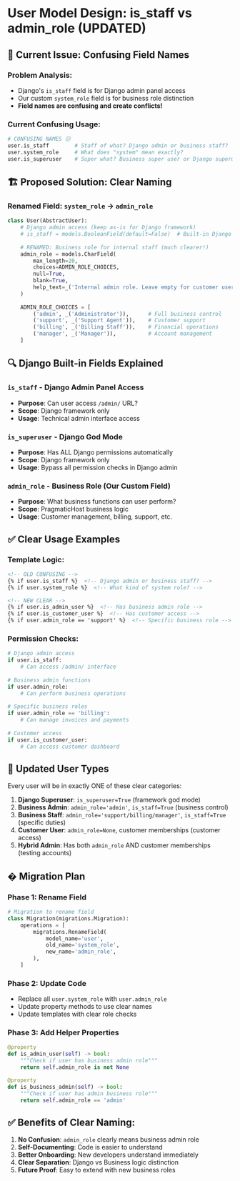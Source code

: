 # User Model Design: is_staff vs admin_role (UPDATED)

## **🚨 Current Issue: Confusing Field Names**

### **Problem Analysis:**
- Django's `is_staff` field is for Django admin panel access
- Our custom `system_role` field is for business role distinction  
- **Field names are confusing and create conflicts!**

### **Current Confusing Usage:**
```python
# CONFUSING NAMES 😕
user.is_staff        # Staff of what? Django admin or business staff?
user.system_role     # What does "system" mean exactly?
user.is_superuser    # Super what? Business super user or Django superuser?
```

## **🏗️ Proposed Solution: Clear Naming**

### **Renamed Field: `system_role` → `admin_role`**

```python
class User(AbstractUser):
    # Django admin access (keep as-is for Django framework)
    # is_staff = models.BooleanField(default=False)  # Built-in Django field
    
    # RENAMED: Business role for internal staff (much clearer!)
    admin_role = models.CharField(
        max_length=20, 
        choices=ADMIN_ROLE_CHOICES, 
        null=True, 
        blank=True,
        help_text=_('Internal admin role. Leave empty for customer users.')
    )
    
    ADMIN_ROLE_CHOICES = [
        ('admin', _('Administrator')),      # Full business control
        ('support', _('Support Agent')),    # Customer support
        ('billing', _('Billing Staff')),    # Financial operations  
        ('manager', _('Manager')),          # Account management
    ]
```

## **🔍 Django Built-in Fields Explained**

### **`is_staff` - Django Admin Panel Access**
- **Purpose**: Can user access `/admin/` URL?
- **Scope**: Django framework only
- **Usage**: Technical admin interface access

### **`is_superuser` - Django God Mode**
- **Purpose**: Has ALL Django permissions automatically
- **Scope**: Django framework only  
- **Usage**: Bypass all permission checks in Django admin

### **`admin_role` - Business Role (Our Custom Field)**
- **Purpose**: What business functions can user perform?
- **Scope**: PragmaticHost business logic
- **Usage**: Customer management, billing, support, etc.

## **✅ Clear Usage Examples**

### **Template Logic:**
```html
<!-- OLD CONFUSING -->
{% if user.is_staff %}  <!-- Django admin or business staff? -->
{% if user.system_role %}  <!-- What kind of system role? -->

<!-- NEW CLEAR -->
{% if user.is_admin_user %}  <!-- Has business admin role -->
{% if user.is_customer_user %}  <!-- Has customer access -->
{% if user.admin_role == 'support' %}  <!-- Specific business role -->
```

### **Permission Checks:**
```python
# Django admin access
if user.is_staff:
    # Can access /admin/ interface
    
# Business admin functions
if user.admin_role:
    # Can perform business operations
    
# Specific business roles
if user.admin_role == 'billing':
    # Can manage invoices and payments
    
# Customer access
if user.is_customer_user:
    # Can access customer dashboard
```

## **🎯 Updated User Types**

Every user will be in exactly ONE of these clear categories:

1. **Django Superuser**: `is_superuser=True` (framework god mode)
2. **Business Admin**: `admin_role='admin'`, `is_staff=True` (business control)
3. **Business Staff**: `admin_role='support/billing/manager'`, `is_staff=True` (specific duties)
4. **Customer User**: `admin_role=None`, customer memberships (customer access)
5. **Hybrid Admin**: Has both `admin_role` AND customer memberships (testing accounts)

## **� Migration Plan**

### **Phase 1: Rename Field**
```python
# Migration to rename field
class Migration(migrations.Migration):
    operations = [
        migrations.RenameField(
            model_name='user',
            old_name='system_role',
            new_name='admin_role',
        ),
    ]
```

### **Phase 2: Update Code**
- Replace all `user.system_role` with `user.admin_role`
- Update property methods to use clear names
- Update templates with clear role checks

### **Phase 3: Add Helper Properties**
```python
@property
def is_admin_user(self) -> bool:
    """Check if user has business admin role"""
    return self.admin_role is not None

@property  
def is_business_admin(self) -> bool:
    """Check if user has admin business role"""
    return self.admin_role == 'admin'
```

## **✅ Benefits of Clear Naming:**

1. **No Confusion**: `admin_role` clearly means business admin role
2. **Self-Documenting**: Code is easier to understand
3. **Better Onboarding**: New developers understand immediately  
4. **Clear Separation**: Django vs Business logic distinction
5. **Future Proof**: Easy to extend with new business roles
